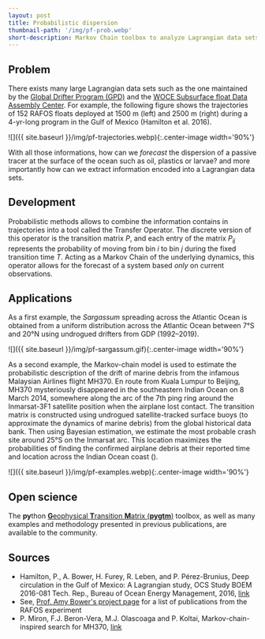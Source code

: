 ```yaml
---
layout: post
title: Probabilistic dispersion
thumbnail-path: '/img/pf-prob.webp'
short-description: Markov Chain toolbox to analyze Lagrangian data sets of surface drifters and subsurface floats.
---
```


## Problem
There exists many large Lagrangian data sets such as the one maintained by the  [Global Drifter Program (GPD)](https://www.aoml.noaa.gov/phod/gdp) and the [WOCE Subsurface float Data Assembly Center](https://www.aoml.noaa.gov/phod/float_traj/data.php). For example, the following figure shows the trajectories of 152 RAFOS floats deployed at 1500 m (left) and 2500 m (right) during a 4-yr-long program in the Gulf of Mexico (Hamilton et al. 2016).

![]({{ site.baseurl }}/img/pf-trajectories.webp){:.center-image width='90%'}

With all those informations, how can we *forecast* the dispersion of a passive tracer at the surface of the ocean such as oil, plastics or larvae? and more importantly how can we extract information encoded into a Lagrangian data sets.

## Development
Probabilistic methods allows to combine the information contains in trajectories into a tool called the Transfer Operator. The discrete version of this operator is the transition matrix *P*, and each entry of the matrix *P<sub>ij</sub>* represents the probability of moving from bin *i* to bin *j* during the fixed transition time *T*. Acting as a Markov Chain of the underlying dynamics, this operator allows for the forecast of a system based *only* on current observations.

## Applications

As a first example, the *Sargassum* spreading across the Atlantic Ocean is obtained from a uniform distribution across the Atlantic Ocean between 7°S and 20°N using undrogued drifters from GDP (1992–2019).

![]({{ site.baseurl }}/img/pf-sargassum.gif){:.center-image width='90%'}

As a second example, the Markov-chain model is used to estimate the probabilistic description of the drift of marine debris from the infamous Malaysian Airlines flight MH370. En route from Kuala Lumpur to Beijing, MH370 mysteriously disappeared in the southeastern Indian Ocean on 8 March 2014, somewhere along the arc of the 7th ping ring around the Inmarsat-3F1 satellite position when the airplane lost contact. The transition matrix is constructed using undrogued satellite-tracked surface buoys (to approximate the dynamics of marine debris) from the global historical data bank. Then using Bayesian estimation, we estimate the most probable crash site around 25°S on the Inmarsat arc. This location maximizes the probabilities of finding the confirmed airplane debris at their reported time and location across the Indian Ocean coast ().

![]({{ site.baseurl }}/img/pf-examples.webp){:.center-image width='90%'}

## Open science
The **py**thon [**G**eophysical **T**ransition **M**atrix (**pygtm**)](https://github.com/philippemiron/pygtm) toolbox, as well as many examples and methodology presented in previous publications, are available to the community.

## Sources
- Hamilton, P., A. Bower, H. Furey, R. Leben, and P. Pérez-Brunius, Deep circulation in the Gulf of Mexico: A Lagrangian study, OCS Study BOEM 2016-081 Tech. Rep., Bureau of Ocean Energy Management, 2016, [link](https://permanent.fdlp.gov/gpo80279/5583%5b1%5d.pdf)
- See, [Prof. Amy Bower's project page](https://www2.whoi.edu/site/bower-lab/a-lagrangian-study-of-the-deep-circulation-in-the-gulf-of-mexico-2/) for a list of publications from the RAFOS experiment
- P. Miron, F.J. Beron-Vera, M.J. Olascoaga and P. Koltai, Markov-chain-inspired search for MH370, [link](https://doi.org/10.1063/1.5092132)
